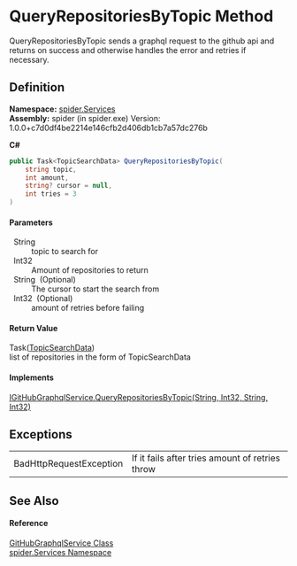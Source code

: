 # QueryRepositoriesByTopic Method


QueryRepositoriesByTopic sends a graphql request to the github api and returns on success and otherwise handles the error and retries if necessary.



## Definition
**Namespace:** <a href="c6df77e0-28de-d4ed-9b46-1241a40828db">spider.Services</a>  
**Assembly:** spider (in spider.exe) Version: 1.0.0+c7d0df4be2214e146cfb2d406db1cb7a57dc276b

**C#**
``` C#
public Task<TopicSearchData> QueryRepositoriesByTopic(
	string topic,
	int amount,
	string? cursor = null,
	int tries = 3
)
```



#### Parameters
<dl><dt>  String</dt><dd>topic to search for</dd><dt>  Int32</dt><dd>Amount of repositories to return</dd><dt>  String  (Optional)</dt><dd>The cursor to start the search from</dd><dt>  Int32  (Optional)</dt><dd>amount of retries before failing</dd></dl>

#### Return Value
Task(<a href="b4d4132e-e6c4-c099-49e2-f9d56e64ca99">TopicSearchData</a>)  
list of repositories in the form of TopicSearchData

#### Implements
<a href="3daa7bec-330a-21d7-64a0-1f55273c9b14">IGitHubGraphqlService.QueryRepositoriesByTopic(String, Int32, String, Int32)</a>  


## Exceptions
<table>
<tr>
<td>BadHttpRequestException</td>
<td>If it fails after tries amount of retries throw</td></tr>
</table>

## See Also


#### Reference
<a href="dfcd0dda-1a22-945e-c8e0-186fc06cea47">GitHubGraphqlService Class</a>  
<a href="c6df77e0-28de-d4ed-9b46-1241a40828db">spider.Services Namespace</a>  
